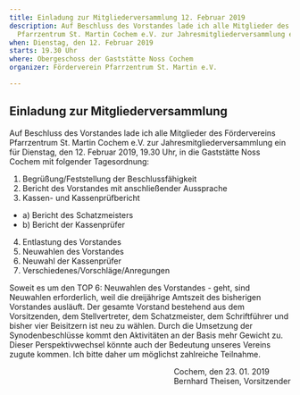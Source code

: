 ```yaml
---
title: Einladung zur Mitgliederversammlung 12. Februar 2019
description: Auf Beschluss des Vorstandes lade ich alle Mitglieder des Fördervereins
  Pfarrzentrum St. Martin Cochem e.V. zur Jahresmitgliederversammlung ein
when: Dienstag, den 12. Februar 2019
starts: 19.30 Uhr
where: Obergeschoss der Gaststätte Noss Cochem
organizer: Förderverein Pfarrzentrum St. Martin e.V.

---
```

## Einladung zur Mitgliederversammlung

Auf Beschluss des Vorstandes lade ich alle Mitglieder des Fördervereins Pfarrzentrum St. Martin Cochem e.V. zur Jahresmitgliederversammlung ein für 
Dienstag, den 12. Februar 2019, 19.30 Uhr, in die Gaststätte Noss Cochem mit folgender Tagesordnung:

1. Begrüßung/Feststellung der Beschlussfähigkeit
2. Bericht des Vorstandes mit anschließender Aussprache
3. Kassen- und Kassenprüfbericht
- a) Bericht des Schatzmeisters
- b) Bericht der Kassenprüfer
4. Entlastung des Vorstandes
5. Neuwahlen des Vorstandes
6. Neuwahl der Kassenprüfer
7. Verschiedenes/Vorschläge/Anregungen


Soweit es um den TOP 6: Neuwahlen des Vorstandes - geht, sind Neuwahlen erforderlich, weil die dreijährige Amtszeit des bisherigen Vorstandes ausläuft.
Der gesamte Vorstand bestehend aus dem Vorsitzenden, dem Stellvertreter, dem Schatzmeister, dem Schriftführer und bisher  vier Beisitzern ist neu zu wählen.
Durch die Umsetzung der Synodenbeschlüsse kommt den Aktivitäten an der Basis mehr Gewicht zu. 
Dieser Perspektivwechsel könnte auch der Bedeutung unseres Vereins zugute kommen. 
Ich bitte daher um möglichst  zahlreiche Teilnahme.

<div style="float:right;">Cochem, den 23. 01. 2019<br>
Bernhard Theisen, Vorsitzender
<br>
<br>
</div>